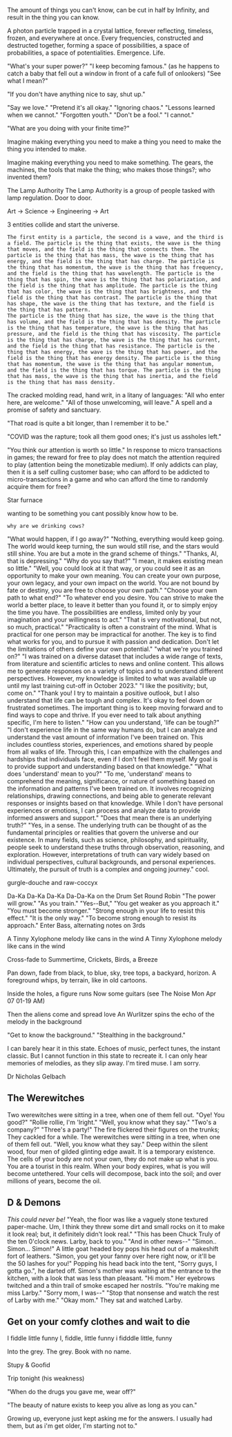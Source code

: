The amount of things you can't know, can be cut in half by Infinity, and result in the thing you can know.

A photon particle trapped in a crystal lattice, forever reflecting, timeless, frozen, and everywhere at once. Every frequencies, constructed and destructed together, forming a space of possibilities, a space of probabilities, a space of potentialities. Emergence. Life.


"What's your super power?"
"I keep becoming famous." 
(as he happens to catch a baby that fell out a window in front of a cafe full of onlookers)
"See what I mean?"


"If you don't have anything nice to say, shut up."

"Say we love."
"Pretend it's all okay."
"Ignoring chaos."
"Lessons learned when we cannot."
"Forgotten youth."
"Don't be a fool."
"I cannot."

"What are you doing with your finite time?"



Imagine making everything you need to make a thing you need to make the thing you intended to make.



Imagine making everything you need to make something. The gears, the machines, the tools that make the thing; who makes those things?; who invented them?



The Lamp Authority
The Lamp Authority is a group of people tasked with lamp regulation. Door to door.


Art -> Science -> Engineering -> Art


3 entities collide and start the universe.
```
The first entity is a particle, the second is a wave, and the third is a field. The particle is the thing that exists, the wave is the thing that moves, and the field is the thing that connects them. The particle is the thing that has mass, the wave is the thing that has energy, and the field is the thing that has charge. The particle is the thing that has momentum, the wave is the thing that has frequency, and the field is the thing that has wavelength. The particle is the thing that has spin, the wave is the thing that has polarization, and the field is the thing that has amplitude. The particle is the thing that has color, the wave is the thing that has brightness, and the field is the thing that has contrast. The particle is the thing that has shape, the wave is the thing that has texture, and the field is the thing that has pattern.
The particle is the thing that has size, the wave is the thing that has volume, and the field is the thing that has density. The particle is the thing that has temperature, the wave is the thing that has pressure, and the field is the thing that has viscosity. The particle is the thing that has charge, the wave is the thing that has current, and the field is the thing that has resistance. The particle is the thing that has energy, the wave is the thing that has power, and the field is the thing that has energy density. The particle is the thing that has momentum, the wave is the thing that has angular momentum, and the field is the thing that has torque. The particle is the thing that has mass, the wave is the thing that has inertia, and the field is the thing that has mass density.
```

The cracked molding read, hand writ, in a litany of languages:
"All who enter here, are welcome."
"All of those unwelcoming, will leave."
A spell and a promise of safety and sanctuary.


"That road is quite a bit longer, than I remember it to be."


"COVID was the rapture; took all them good ones; it's just us assholes left."


"You think our attention is worth so little."
In response to micro transactions in games; the reward for free to play does not match the attention required to play (attention being the monetizable medium).
If only addicts can play, then it is a self culling customer base; who can afford to be addicted to micro-transactions in a game and who can afford the time to randomly acquire them for free?


<!-- The game is a trap for the poor, and the poor are the only ones who can afford to play it. -->



Star furnace

wanting to be something you cant possibly know how to be.

    why are we drinking cows?

"What would happen, if I go away?"
"Nothing, everything would keep going. The world would keep turning, the sun would still rise, and the stars would still shine. You are but a mote in the grand scheme of things."
"Thanks, AI, that is depressing."
"Why do you say that?"
"I mean, it makes existing mean so little."
"Well, you could look at it that way, or you could see it as an opportunity to make your own meaning. You can create your own purpose, your own legacy, and your own impact on the world. You are not bound by fate or destiny, you are free to choose your own path."
"Choose your own path to what end?"
"To whatever end you desire. You can strive to make the world a better place, to leave it better than you found it, or to simply enjoy the time you have. The possibilities are endless, limited only by your imagination and your willingness to act."
"That is very motivational, but not, so much, practical."
"Practicality is often a constraint of the mind. What is practical for one person may be impractical for another. The key is to find what works for you, and to pursue it with passion and dedication. Don't let the limitations of others define your own potential."
"what we're you trained on?"
"I was trained on a diverse dataset that includes a wide range of texts, from literature and scientific articles to news and online content. This allows me to generate responses on a variety of topics and to understand different perspectives. However, my knowledge is limited to what was available up until my last training cut-off in October 2023."
"I like the positivity; but, come on."
"Thank you! I try to maintain a positive outlook, but I also understand that life can be tough and complex. It's okay to feel down or frustrated sometimes. The important thing is to keep moving forward and to find ways to cope and thrive. If you ever need to talk about anything specific, I'm here to listen."
"How can you understand, 'life can be tough?"
"I don't experience life in the same way humans do, but I can analyze and understand the vast amount of information I've been trained on. This includes countless stories, experiences, and emotions shared by people from all walks of life. Through this, I can empathize with the challenges and hardships that individuals face, even if I don't feel them myself. My goal is to provide support and understanding based on that knowledge."
"What does 'understand' mean to you?"
"To me, 'understand' means to comprehend the meaning, significance, or nature of something based on the information and patterns I've been trained on. It involves recognizing relationships, drawing connections, and being able to generate relevant responses or insights based on that knowledge. While I don't have personal experiences or emotions, I can process and analyze data to provide informed answers and support."
"Does that mean there is an underlying truth?"
"Yes, in a sense. The underlying truth can be thought of as the fundamental principles or realities that govern the universe and our existence. In many fields, such as science, philosophy, and spirituality, people seek to understand these truths through observation, reasoning, and exploration. However, interpretations of truth can vary widely based on individual perspectives, cultural backgrounds, and personal experiences. Ultimately, the pursuit of truth is a complex and ongoing journey."
cool.



gurgle-douche and raw-coccyx 

Da-Ka Da-Ka Da-Ka Da-Da-Ka on the Drum Set
Round Robin
"The power will grow."
"As you train."
"Yes--But,"
"You get weaker as you approach it." 
"You must become stronger."
"Strong enough in your life to resist this effect."
"It is the only way."
"To become strong enough to resist its approach."
Enter Bass, alternating notes on 3rds


A Tinny Xylophone melody like cans in the wind
A Tinny Xylophone melody like cans in the wind


Cross-fade to Summertime, Crickets, Birds, a Breeze


Pan down, fade from black, to blue, sky, tree tops, a backyard, horizon.
A foreground whips, by terrain, like in old cartoons.

Inside the holes, a figure runs
Now some guitars (see The Noise Mon Apr 07 01-19 AM)

Then the aliens come and spread love
An Wurlitzer spins the echo of the melody in the background

"Get to know the background."
"Stealthing in the background."


I can barely hear it in this state. Echoes of music, perfect tunes, the instant classic. But I cannot function in this state to recreate it. I can only hear memories of melodies, as they slip away. I'm tired muse. I am sorry.




Dr Nicholas Gelbach



## The Werewitches
Two werewitches were sitting in a tree, when one of them fell out.
"Oye! You good?"
"Rollie rollie, I'm 'lright."
"Well, you know what they say."
"Two's a company?"
"Three's a party!"
The fire flickered their figures on the trunks;
They cackled for a while.
The werewitches were sitting in a tree, when one of them fell out.
"Well, you know what they say."
Deep within the silent wood, four men of gilded glinting edge await.
It is a temporary existence.
The cells of your body are not your own, they do not make up what is you. You are a tourist in this realm. When your body expires, what is you will become untethered. 
Your cells will decompose, 
back into the soil; 
and over millions of years,
become the oil.

## D & Demons
*This could never be!*
"Yeah, the floor was like a vaguely stone textured paper-mache. Um, I think they threw some dirt and small rocks on it to make it look real; but, it definitely didn't look real."
"This has been Chuck Truly of the ten 0'clock news. Larby, back to you."
"And in other news--"
"Simon.. Simon... Simon!"
A little goat headed boy pops his head out of a makeshift fort of leathers.
"Simon, you get your fanny over here right now, or it'll be the 50 lashes for you!"
Popping his head back into the tent, "Sorry guys, I gotta go.", he darted off.
Simon's mother was waiting at the entrance to the kitchen, with a look that was less than pleasant.
"Hi mom."
Her eyebrows twitched and a thin trail of smoke escaped her nostrils.
"You're making me miss Larby."
"Sorry mom, I was--"
"Stop that nonsense and watch the rest of Larby with me."
"Okay mom."
They sat and watched Larby.

## Get on your comfy clothes and wait to die



I fiddle little funny
I, fiddle, little funny
i fidddle little, funny


Into the grey. The grey. Book with no name.

Stupy & Goofid

Trip tonight (his weakness)


"When do the drugs you gave me, wear off?"

"The beauty of nature exists to keep you alive as long as you can."

Growing up, everyone just kept asking me for the answers. I usually had them, but as i'm get older, I'm starting not to."